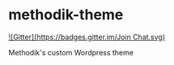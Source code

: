 methodik-theme
==============
[![Gitter](https://badges.gitter.im/Join Chat.svg)](https://gitter.im/methodik/methodik-theme?utm_source=badge&utm_medium=badge&utm_campaign=pr-badge&utm_content=badge)

Methodik's custom Wordpress theme
